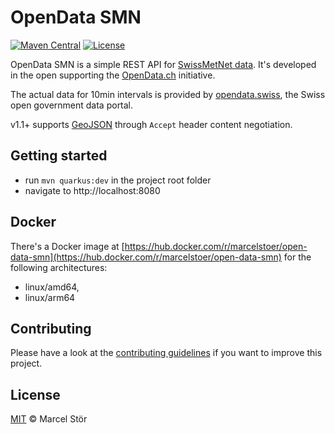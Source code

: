 # OpenData SMN

[![Maven Central](https://maven-badges.herokuapp.com/maven-central/com.frightanic/open-data-smn/badge.svg)](https://maven-badges.herokuapp.com/maven-central/com.frightanic/open-data-smn/)
[![License](https://img.shields.io/badge/license-MIT-blue.svg?style=flat)](https://github.com/marcelstoer/open-data-smn/blob/master/LICENSE)

OpenData SMN is a simple REST API for [SwissMetNet data](http://www.meteoschweiz.admin.ch/home/mess-und-prognosesysteme/bodenstationen/automatisches-messnetz.html).
It's developed in the open supporting the [OpenData.ch](http://opendata.ch/) initiative.

The actual data for 10min intervals is provided by [opendata.swiss](https://opendata.swiss/de/dataset/automatische-wetterstationen-aktuelle-messwerte), the Swiss open government data portal.

v1.1+ supports [GeoJSON](http://en.wikipedia.org/wiki/GeoJSON) through `Accept` header content negotiation.

## Getting started

- run `mvn quarkus:dev` in the project root folder
- navigate to http://localhost:8080

## Docker
There's a Docker image at [https://hub.docker.com/r/marcelstoer/open-data-smn](https://hub.docker.com/r/marcelstoer/open-data-smn) for the following architectures:

- linux/amd64,
- linux/arm64

## Contributing
Please have a look at the [contributing guidelines](CONTRIBUTING.md) if you want to improve this project.

## License
[MIT](http://opensource.org/licenses/MIT) © Marcel Stör
